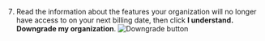 7. Read the information about the features your organization will no longer have access to on your next billing date, then click **I understand. Downgrade my organization**.
   ![Downgrade button](/assets/images/help/billing/downgrade-confirm-button.png)
